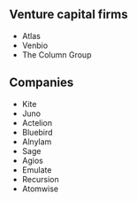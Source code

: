 

## Venture capital firms
* Atlas
* Venbio
* The Column Group

## Companies
* Kite
* Juno
* Actelion
* Bluebird
* Alnylam
* Sage
* Agios
* Emulate
* Recursion
* Atomwise
